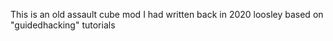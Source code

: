 This is an old assault cube mod I had written back in 2020 loosley based on "guidedhacking" tutorials
